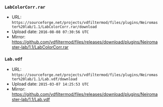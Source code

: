 ### `LabColorCorr.rar`

- URL: `https://sourceforge.net/projects/vdfiltermod/files/plugins/Neiromaster%20lab/1.1/LabColorCorr.rar/download`
- Upload date: `2016-08-08 07:30:56 UTC`
- Mirror: https://github.com/vdfiltermod/files/releases/download/plugins/Neiromaster-lab/1.1/LabColorCorr.rar


### `Lab.vdf`

- URL: `https://sourceforge.net/projects/vdfiltermod/files/plugins/Neiromaster%20lab/1.1/Lab.vdf/download`
- Upload date: `2015-03-07 14:25:53 UTC`
- Mirror: https://github.com/vdfiltermod/files/releases/download/plugins/Neiromaster-lab/1.1/Lab.vdf
